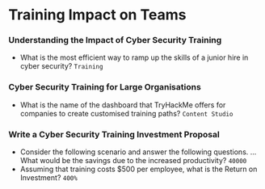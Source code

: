 # Training Impact on Teams

### Understanding the Impact of Cyber Security Training
- What is the most efficient way to ramp up the skills of a junior hire in cyber security? `Training`

### Cyber Security Training for Large Organisations
- What is the name of the dashboard that TryHackMe offers for companies to create customised training paths? `Content Studio`

### Write a Cyber Security Training Investment Proposal
- Consider the following scenario and answer the following questions. ... What would be the savings due to the increased productivity? `40000`
- Assuming that training costs $500 per employee, what is the Return on Investment? `400%`
